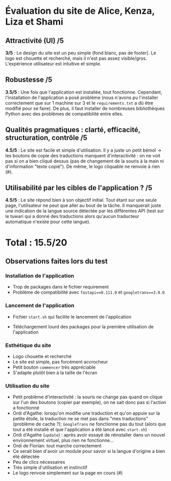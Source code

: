 # Évaluation du site de Alice, Kenza, Liza et Shami

## Attractivité (UI) /5
**3/5** : Le design du site est un peu simple (fond blanc, pas de footer). Le logo est chouette et recherché, mais il n'est pas assez visible/gros. L'expérience utilisateur est intuitive et simple.

## Robustesse /5
**3.5/5** : Une fois que l'application est installée, tout fonctionne. Cependant, l'installation de l'application a posé problème (nous n'avons pu l'installer correctement que sur 1 machine sur 3 et le `requirements.txt` a dû être modifié pour se faire). De plus, il faut installer de nombreuses bibliothèques Python avec des problèmes de compatibilité entre elles.

## Qualités pragmatiques : clarté, efficacité, structuration, contrôle /5
**4.5/5** : Le site est facile et simple d'utilisation. Il y a juste un petit bémol → les boutons de copie des traductions manquent d'interactivité : on ne voit pas si on a bien cliqué dessus (pas de changement de la souris à la main ni d'information "texte copié"). De même, le logo cliquable ne renvoie à rien (#).

## Utilisabilité par les cibles de l'application ? /5
**4.5/5** : Le site répond bien à son objectif initial. Tout étant sur une seule page, l'utilisateur ne peut que aller au bout de la tâche. Il manquerait juste une indication de la langue source détectée par les différentes API (test sur le tuwari qui a donné des traductions alors qu'aucun traducteur automatique n'existe pour cette langue).

# Total : 15.5/20

## Observations faites lors du test
### Installation de l'application
- Trop de packages dans le fichier requirement
- Problème de compatibilité avec `fastapi==0.111.0` et `googletrans==3.0.0`

### Lancement de l'application
+ Fichier `start.sh` qui facilite le lancement de l'application
- Téléchargement lourd des packages pour la première utilisation de l'application

### Esthétique du site
- Logo chouette et recherché
- Le site est simple, pas forcément accrocheur
- Petit bouton `commencer` très appréciable
- S'adapte plutôt bien à la taille de l'écran

### Utilisation du site
- Petit problème d'interactivité : la souris ne change pas quand on clique sur l'un des boutons (copier par exemple), on ne sait donc pas si l'action a fonctionné
- Ordi d'Agathe: lorsqu'on modifie une traduction et qu'on appuie sur la petite étoile, la traduction ne se met pas dans "mes traductions" (problème de cache ?); `GoogleTrans` ne fonctionne pas du tout (alors que tout a été installé et que l'application a été lancé avec `start.sh`)
- Ordi d'Agathe (`update`) : après avoir essayé de réinstaller dans un nouvel environnement virtuel, plus rien ne fonctionne...
- Ordi de Florian: tout marche correctement
- Ce serait bien d'avoir un module pour savoir si la langue d'origine a bien été détectée
- Peu de clics nécessaires
- Très simple d'utilisation et instinctif
- Le logo renvoie simplement sur la page en cours (#)
